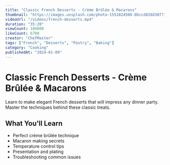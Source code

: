```yaml
---
title: "Classic French Desserts - Crème Brûlée & Macarons"
thumbnail: "https://images.unsplash.com/photo-1551024506-0bccd828d307?ixlib=rb-4.0.3&auto=format&fit=crop&w=400&h=225"
videoUrl: "/videos/french-desserts.mp4"
duration: "35:20"
viewCount: 189000
likeCount: 6700
creator: "ChefMaster"
tags: ["French", "Desserts", "Pastry", "Baking"]
category: "Cooking"
publishedAt: "2024-01-09"
---
```


# Classic French Desserts - Crème Brûlée & Macarons

Learn to make elegant French desserts that will impress any dinner party. Master the techniques behind these classic treats.

## What You'll Learn
- Perfect crème brûlée technique
- Macaron making secrets
- Temperature control tips
- Presentation and plating
- Troubleshooting common issues